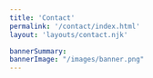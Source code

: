 ```yaml
---
title: 'Contact'
permalink: '/contact/index.html'
layout: 'layouts/contact.njk'

bannerSummary: 
bannerImage: "/images/banner.png"
---
```


